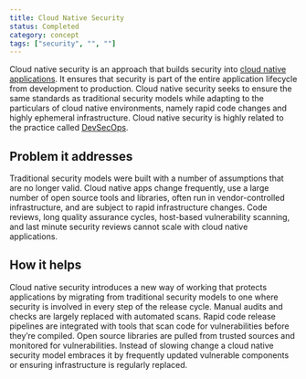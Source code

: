 ```yaml
---
title: Cloud Native Security
status: Completed
category: concept
tags: ["security", "", ""]
---
```



Cloud native security is an approach that builds security into [cloud native applications](/cloud-native-apps/). 
It ensures that security is part of the entire application lifecycle from development to production. 
Cloud native security seeks to ensure the same standards as traditional security models 
while adapting to the particulars of cloud native environments, 
namely rapid code changes and highly ephemeral infrastructure. 
Cloud native security is highly related to the practice called [DevSecOps](/devsecops/).

## Problem it addresses

Traditional security models were built with a number of assumptions that are no longer valid. 
Cloud native apps change frequently, use a large number of open source tools and libraries, 
often run in vendor-controlled infrastructure, and are subject to rapid infrastructure changes. 
Code reviews, long quality assurance cycles, host-based vulnerability scanning, 
and last minute security reviews cannot scale with cloud native applications.

## How it helps

Cloud native security introduces a new way of working that protects applications 
by migrating from traditional security models to one where security is involved in every step of the release cycle. 
Manual audits and checks are largely replaced with automated scans. 
Rapid code release pipelines are integrated with tools that scan code for vulnerabilities before they’re compiled. 
Open source libraries are pulled from trusted sources and monitored for vulnerabilities. 
Instead of slowing change a cloud native security model embraces it 
by frequently updated vulnerable components or ensuring infrastructure is regularly replaced.
